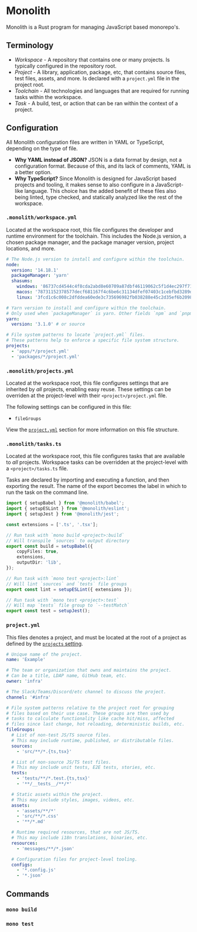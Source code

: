 # Monolith

Monolith is a Rust program for managing JavaScript based monorepo's.

## Terminology

- _Workspace_ - A repository that contains one or many projects. Is typically configured in the
  repository root.
- _Project_ - A library, application, package, etc, that contains source files, test files, assets,
  and more. Is declared with a `project.yml` file in the project root.
- _Toolchain_ - All technologies and languages that are required for running tasks within the
  workspace.
- _Task_ - A build, test, or action that can be ran within the context of a project.

## Configuration

All Monolith configuration files are written in YAML or TypeScript, depending on the type of file.

- **Why YAML instead of JSON?** JSON is a data format by design, not a configuration format. Because
  of this, and its lack of comments, YAML is a better option.
- **Why TypeScript?** Since Monolith is designed for JavaScript based projects and tooling, it makes
  sense to also configure in a JavaScript-like language. This choice has the added benefit of these
  files also being linted, type checked, and statically analyzed like the rest of the workspace.

### `.monolith/workspace.yml`

Located at the workspace root, this file configures the developer and runtime environment for the
toolchain. This includes the Node.js version, a chosen package manager, and the package manager
version, project locations, and more.

```yaml
# The Node.js version to install and configure within the toolchain.
node:
  version: '14.18.1'
  packageManager: 'yarn'
  shasums:
    windows: '86737cd4544c4f8cda2abd8e60709a87dbf46119062c5f1d4ec297f71a9e204b'
    macos: '78731152378577decf681167f4c6be6c31134dfef07403c1cebfbd3289d3886f'
    linux: '3fcd1c6c008c2dfddea60ede3c735696982fb038288e45c2d35ef6b2098c8220'

# Yarn version to install and configure within the toolchain.
# Only used when `packageManager` is yarn. Other fields `npm` and `pnpm` also exist.
yarn:
  version: '3.1.0' # or source

# File system patterns to locate `project.yml` files.
# These patterns help to enforce a specific file system structure.
projects:
  - 'apps/*/project.yml'
  - 'packages/*/project.yml'
```

### `.monolith/projects.yml`

Located at the workspace root, this file configures settings that are inherited by _all_ projects,
enabling easy reuse. These settings can be overriden at the project-level with their
`<project>/project.yml` file.

The following settings can be configured in this file:

- `fileGroups`

View the [`project.yml`](#projectyml) section for more information on this file structure.

### `.monolith/tasks.ts`

Located at the workspace root, this file configures tasks that are available to _all_ projects.
Workspace tasks can be overridden at the project-level with a `<project>/tasks.ts` file.

Tasks are declared by importing and executing a function, and then exporting the result. The name of
the export becomes the label in which to run the task on the command line.

```ts
import { setupBabel } from '@monolith/babel';
import { setupESLint } from '@monolith/eslint';
import { setupJest } from '@monolith/jest';

const extensions = ['.ts', '.tsx'];

// Run task with `mono build <project>:build`
// Will transpile `sources` to output directory
export const build = setupBabel({
	copyFiles: true,
	extensions,
	outputDir: 'lib',
});

// Run task with `mono test <project>:lint`
// Will lint `sources` and `tests` file groups
export const lint = setupESLint({ extensions });

// Run task with `mono test <project>:test`
// Will map `tests` file group to `--testMatch`
export const test = setupJest();
```

### `project.yml`

This files denotes a project, and must be located at the root of a project as defined by the
[`projects` setting](#monolithworkspaceyml).

```yaml
# Unique name of the project.
name: 'Example'

# The team or organization that owns and maintains the project.
# Can be a title, LDAP name, GitHub team, etc.
owner: 'infra'

# The Slack/Teams/Discord/etc channel to discuss the project.
channel: '#infra'

# File system patterns relative to the project root for grouping
# files based on their use case. These groups are then used by
# tasks to calculate functionality like cache hit/miss, affected
# files since last change, hot reloading, deterministic builds, etc.
fileGroups:
  # List of non-test JS/TS source files.
  # This may include runtime, published, or distributable files.
  sources:
    - 'src/**/*.{ts,tsx}'

  # List of non-source JS/TS test files.
  # This may include unit tests, E2E tests, stories, etc.
  tests:
    - 'tests/**/*.test.{ts,tsx}'
    - '**/__tests__/**/*'

  # Static assets within the project.
  # This may include styles, images, videos, etc.
  assets:
    - 'assets/**/*'
    - 'src/**/*.css'
    - '**/*.md'

  # Runtime required resources, that are not JS/TS.
  # This may include i18n translations, binaries, etc.
  resources:
    - 'messages/**/*.json'

  # Configuration files for project-level tooling.
  configs:
    - '*.config.js'
    - '*.json'
```

## Commands

### `mono build`

### `mono test`
